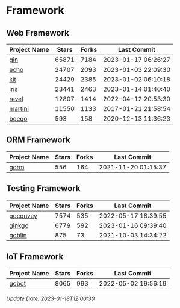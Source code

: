 # Framework

## Web Framework
| Project Name | Stars | Forks | Last Commit |
| ------------ | ----- | ----- | ----------- |
| [gin](https://github.com/gin-gonic/gin) | 65871 | 7184 | 2023-01-17 06:26:27 |
| [echo](https://github.com/labstack/echo) | 24707 | 2093 | 2023-01-03 22:09:30 |
| [kit](https://github.com/go-kit/kit) | 24429 | 2385 | 2023-01-02 06:10:18 |
| [iris](https://github.com/kataras/iris) | 23441 | 2463 | 2023-01-14 01:40:40 |
| [revel](https://github.com/revel/revel) | 12807 | 1414 | 2022-04-12 20:53:30 |
| [martini](https://github.com/go-martini/martini) | 11550 | 1133 | 2017-01-21 21:58:54 |
| [beego](https://github.com/astaxie/beego) | 593 | 158 | 2020-12-13 11:36:23 |

## ORM Framework
| Project Name | Stars | Forks | Last Commit |
| ------------ | ----- | ----- | ----------- |
| [gorm](https://github.com/jinzhu/gorm) | 556 | 164 | 2021-11-20 01:15:37 |

## Testing Framework
| Project Name | Stars | Forks | Last Commit |
| ------------ | ----- | ----- | ----------- |
| [goconvey](https://github.com/smartystreets/goconvey) | 7574 | 535 | 2022-05-17 18:39:55 |
| [ginkgo](https://github.com/onsi/ginkgo) | 6779 | 592 | 2023-01-16 09:39:40 |
| [goblin](https://github.com/franela/goblin) | 875 | 73 | 2021-10-03 14:34:22 |

## IoT Framework
| Project Name | Stars | Forks | Last Commit |
| ------------ | ----- | ----- | ----------- |
| [gobot](https://github.com/hybridgroup/gobot) | 8065 | 993 | 2022-05-02 19:56:19 |

*Update Date: 2023-01-18T12:00:30*